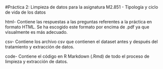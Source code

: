 #Práctica 2: Limpieza de datos para la asignatura M2.851 - Tipología y ciclo de vida de los datos

html- Contiene las respuestas a las preguntas referentes a la práctica en formato HTML. Se ha escogido este formato por encima de .pdf ya que visualmente es más adecuado.

csv- Contiene los archivo csv que contienen el dataset antes y después del tratamiento y extracción de datos. 


code- Contiene el código en R Markdown (.Rmd) de todo el proceso de limpieza y extracción de datos. 
